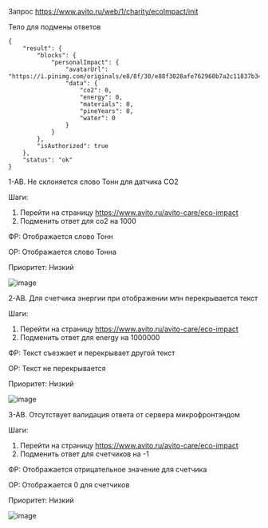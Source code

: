 
Запрос https://www.avito.ru/web/1/charity/ecoImpact/init

Тело для подмены ответов
```
{
    "result": {
        "blocks": {
            "personalImpact": {
                "avatarUrl": "https://i.pinimg.com/originals/e8/8f/30/e88f3028afe762960b7a2c11837b34d1.jpg",
                "data": {
                    "co2": 0,
                    "energy": 0,
                    "materials": 0,
                    "pineYears": 0,
                    "water": 0
                }
            }
        },
        "isAuthorized": true
    },
    "status": "ok"
}
```


1-AB. Не склоняется слово Тонн для датчика CO2

Шаги:

1. Перейти на страницу https://www.avito.ru/avito-care/eco-impact
2. Подменить ответ для co2 на 1000

ФР: Отображается слово Тонн

ОР: Отображается слово Тонна

Приоритет: Низкий

![image](https://github.com/Luinerr/AvitoAuto_2024/assets/43450488/4c157d0b-f996-4d2c-93f3-e51bacddfc1d)




2-AB. Для счетчика энергии при отображении млн перекрывается текст

Шаги:

1. Перейти на страницу https://www.avito.ru/avito-care/eco-impact
2. Подменить ответ для energy на 1000000

ФР: Текст съезжает и перекрывает другой текст

ОР: Текст не перекрывается

Приоритет: Низкий

![image](https://github.com/Luinerr/AvitoAuto_2024/assets/43450488/925c6aa2-c505-4056-a4a6-77c9184164df)


3-AB. Отсутствует валидация ответа от сервера микрофронтэндом

Шаги:

1. Перейти на страницу https://www.avito.ru/avito-care/eco-impact
2. Подменить ответ для счетчиков на -1

ФР: Отображается отрицательное значение для счетчика

ОР: Отображается 0 для счетчиков

Приоритет: Низкий

![image](https://github.com/Luinerr/AvitoAuto_2024/assets/43450488/76446166-0e61-42c8-83e9-f6d0cfeb6805)




